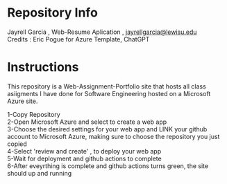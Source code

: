 # Repository Info
Jayrell Garcia , Web-Resume Aplication , jayrellgarcia@lewisu.edu <br>
Credits : Eric Pogue for Azure Template, ChatGPT


# Instructions

This repository is a Web-Assignment-Portfolio site that hosts all class asiigments I have done for Software Engineering hosted on a Microsoft Azure site.

1-Copy Repository<br>
2-Open Microsoft  Azure and select to create a web app<br>
3-Choose the desired settings for your web app and LINK your github account to Microsoft Azure, making sure to choose the repository you just copied<br>
4-Select 'review and create' , to deploy your web app<br>
5-Wait for deployment and github actions to complete<br>
6-After eveyrthing is complete and github actions turns green, the site should up and running<br>
